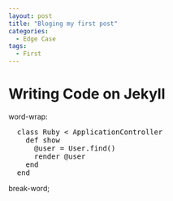 ```yaml
---
layout: post
title: "Bloging my first post"
categories:
  - Edge Case
tags:
  - First
---
```


# Writing Code on Jekyll

word-wrap:
<pre>
  class Ruby < ApplicationController
    def show
      @user = User.find()
      render @user
    end
  end
</pre>
break-word;
